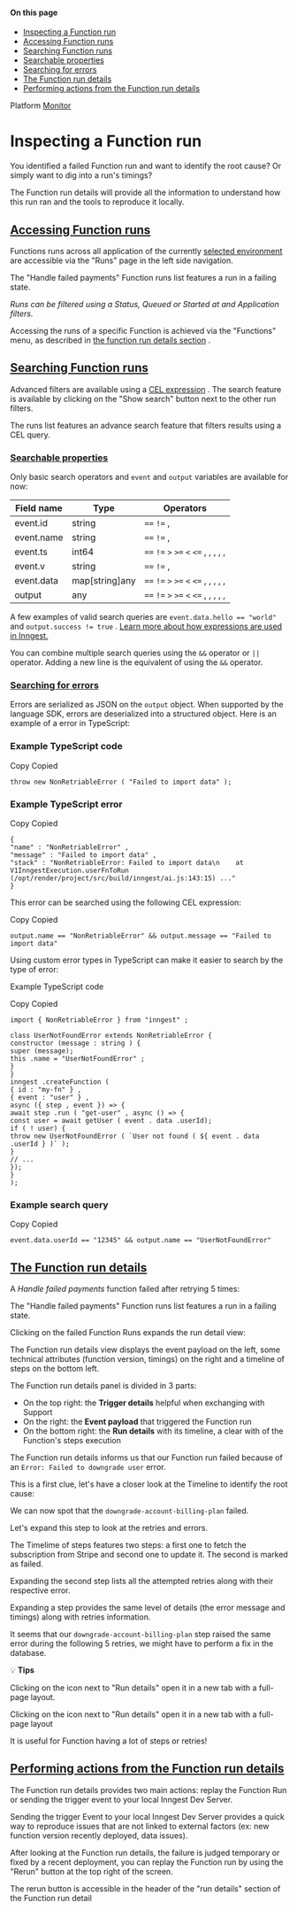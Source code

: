 #### On this page

- [Inspecting a Function run](\docs\platform\monitor\inspecting-function-runs#inspecting-a-function-run)
- [Accessing Function runs](\docs\platform\monitor\inspecting-function-runs#accessing-function-runs)
- [Searching Function runs](\docs\platform\monitor\inspecting-function-runs#searching-function-runs)
- [Searchable properties](\docs\platform\monitor\inspecting-function-runs#searchable-properties)
- [Searching for errors](\docs\platform\monitor\inspecting-function-runs#searching-for-errors)
- [The Function run details](\docs\platform\monitor\inspecting-function-runs#the-function-run-details)
- [Performing actions from the Function run details](\docs\platform\monitor\inspecting-function-runs#performing-actions-from-the-function-run-details)

Platform [Monitor](\docs\platform\monitor\insights)

# Inspecting a Function run

You identified a failed Function run and want to identify the root cause? Or simply want to dig into a run's timings?

The Function run details will provide all the information to understand how this run ran and the tools to reproduce it locally.

## [Accessing Function runs](\docs\platform\monitor\inspecting-function-runs#accessing-function-runs)

Functions runs across all application of the currently [selected environment](\docs\platform\environments) are accessible via the "Runs" page in the left side navigation.

The "Handle failed payments" Function runs list features a run in a failing state.

<!-- image -->

*Runs can be filtered using a Status, Queued or Started at and Application filters.*

Accessing the runs of a specific Function is achieved via the "Functions" menu, as described in [the function run details section](\docs\platform\monitor\inspecting-function-runs#the-function-run-details) .

## [Searching Function runs](\docs\platform\monitor\inspecting-function-runs#searching-function-runs)

Advanced filters are available using a [CEL expression](\docs\guides\writing-expressions) . The search feature is available by clicking on the "Show search" button next to the other run filters.

The runs list features an advance search feature that filters results using a CEL query.

<!-- image -->

### [Searchable properties](\docs\platform\monitor\inspecting-function-runs#searchable-properties)

Only basic search operators and `event` and `output` variables are available for now:

| Field name   | Type           | Operators                                                                       |
|--------------|----------------|---------------------------------------------------------------------------------|
| event.id     | string         | ``` == ```  ``` != ```  ,                                                       |
| event.name   | string         | ``` == ```  ``` != ```  ,                                                       |
| event.ts     | int64          | ``` == ```  ``` != ```  ``` > ```  ``` >= ```  ``` < ```  ``` <= ```  , , , , , |
| event.v      | string         | ``` == ```  ``` != ```  ,                                                       |
| event.data   | map[string]any | ``` == ```  ``` != ```  ``` > ```  ``` >= ```  ``` < ```  ``` <= ```  , , , , , |
| output       | any            | ``` == ```  ``` != ```  ``` > ```  ``` >= ```  ``` < ```  ``` <= ```  , , , , , |

A few examples of valid search queries are `event.data.hello == "world"` and `output.success != true` . [Learn more about how expressions are used in Inngest.](\docs\guides\writing-expressions)

You can combine multiple search queries using the `&&` operator or `||` operator. Adding a new line is the equivalent of using the `&&` operator.

### [Searching for errors](\docs\platform\monitor\inspecting-function-runs#searching-for-errors)

Errors are serialized as JSON on the `output` object. When supported by the language SDK, errors are deserialized into a structured object. Here is an example of a error in TypeScript:

### Example TypeScript code

Copy Copied

```
throw new NonRetriableError ( "Failed to import data" );
```

### Example TypeScript error

Copy Copied

```
{
"name" : "NonRetriableError" ,
"message" : "Failed to import data" ,
"stack" : "NonRetriableError: Failed to import data\n    at V1InngestExecution.userFnToRun (/opt/render/project/src/build/inngest/ai.js:143:15) ..."
}
```

This error can be searched using the following CEL expression:

Copy Copied

```
output.name == "NonRetriableError" && output.message == "Failed to import data"
```

Using custom error types in TypeScript can make it easier to search by the type of error:

Example TypeScript code

Copy Copied

```
import { NonRetriableError } from "inngest" ;

class UserNotFoundError extends NonRetriableError {
constructor (message : string ) {
super (message);
this .name = "UserNotFoundError" ;
}
}
inngest .createFunction (
{ id : "my-fn" } ,
{ event : "user" } ,
async ({ step , event }) => {
await step .run ( "get-user" , async () => {
const user = await getUser ( event . data .userId);
if ( ! user) {
throw new UserNotFoundError ( `User not found ( ${ event . data .userId } )` );
}
// ...
});
}
);
```

### Example search query

Copy Copied

```
event.data.userId == "12345" && output.name == "UserNotFoundError"
```

## [The Function run details](\docs\platform\monitor\inspecting-function-runs#the-function-run-details)

A *Handle failed payments* function failed after retrying 5 times:

The "Handle failed payments" Function runs list features a run in a failing state.

<!-- image -->

Clicking on the failed Function Runs expands the run detail view:

The Function run details view displays the event payload on the left, some technical attributes (function version, timings) on the right and a timeline of steps on the bottom left.

<!-- image -->

The Function run details panel is divided in 3 parts:

- On the top right: the **Trigger details** helpful when exchanging with Support
- On the right: the **Event payload** that triggered the Function run
- On the bottom right: the **Run details** with its timeline, a clear with of the Function's steps execution

The Function run details informs us that our Function run failed because of an `Error: Failed to downgrade user` error.

This is a first clue, let's have a closer look at the Timeline to identify the root cause:

We can now spot that the `downgrade-account-billing-plan` failed.

Let's expand this step to look at the retries and errors.

The Timelime of steps features two steps: a first one to fetch the subscription from Stripe and second one to update it. The second is marked as failed.

<!-- image -->

Expanding the second step lists all the attempted retries along with their respective error.

<!-- image -->

Expanding a step provides the same level of details (the error message and timings) along with retries information.

It seems that our `downgrade-account-billing-plan` step raised the same error during the following 5 retries, we might have to perform a fix in the database.

💡 **Tips**

Clicking on the icon next to "Run details" open it in a new tab with a full-page layout.

Clicking on the icon next to "Run details" open it in a new tab with a full-page layout

<!-- image -->

It is useful for Function having a lot of steps or retries!

## [Performing actions from the Function run details](\docs\platform\monitor\inspecting-function-runs#performing-actions-from-the-function-run-details)

The Function run details provides two main actions: replay the Function Run or sending the trigger event to your local Inngest Dev Server.

Sending the trigger Event to your local Inngest Dev Server provides a quick way to reproduce issues that are not linked to external factors (ex: new function version recently deployed, data issues).

After looking at the Function run details, the failure is judged temporary or fixed by a recent deployment, you can replay the Function run by using the "Rerun" button at the top right of the screen.

The rerun button is accessible in the header of the "run details" section of the Function run detail

<!-- image -->